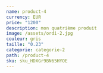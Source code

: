 ```yaml
---
name: product-4
currency: EUR
price: "1200"
description: mon quatrième produit
image: /assets/ordi-2.jpg
couleur: gris
taille: "0.23"
categorie: categorie-2
path: /product-4
sku: sku_HDXGr9BN65HYOE
---
```

